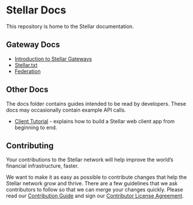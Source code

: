 Stellar Docs
============

This repository is home to the Stellar documentation.

## Gateway Docs
* [Introduction to Stellar Gateways](https://github.com/stellar/docs/blob/master/docs/gateways.md)
* [Stellar.txt](https://github.com/stellar/docs/blob/master/docs/stellar-txt.md)
* [Federation](https://github.com/stellar/docs/blob/master/docs/federation.md)

## Other Docs

The docs folder contains guides intended to be read by developers. These docs may occasionally contain example API calls.
* [Client Tutorial](https://github.com/stellar/docs/blob/master/docs/how-to-build-a-client.md) - explains how to build a Stellar web client app from beginning to end.

## Contributing

Your contributions to the Stellar network will help improve the world’s financial infrastructure, faster.

We want to make it as easy as possible to contribute changes that help the Stellar network grow and thrive. There are a few guidelines that we ask contributors to follow so that we can merge your changes quickly. Please read our [Contribution Guide](https://github.com/stellar/docs/blob/master/CONTRIBUTING.md) and sign our [Contributor License Agreement](https://docs.google.com/forms/d/1g7EF6PERciwn7zfmfke5Sir2n10yddGGSXyZsq98tVY/viewform).
